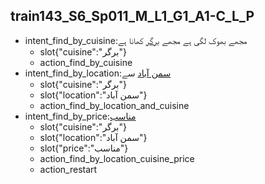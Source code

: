 ## train143_S6_Sp011_M_L1_G1_A1-C_L_P
* intent_find_by_cuisine:مجھے بھوک لگی ہے مجھے [برگر](cuisine) کھانا ہے
	- slot{"cuisine":"برگر"}
	- action_find_by_cuisine
* intent_find_by_location:[سمن آباد](location) سے
	- slot{"cuisine":"برگر"}
	- slot{"location":"سمن آباد"}
	- action_find_by_location_and_cuisine
* intent_find_by_price:[مناسب](price)
	- slot{"cuisine":"برگر"}
	- slot{"location":"سمن آباد"}
	- slot{"price":"مناسب"}
	- action_find_by_location_cuisine_price
	- action_restart